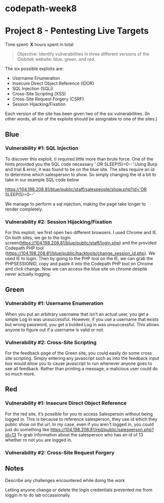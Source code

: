 # codepath-week8

# Project 8 - Pentesting Live Targets

Time spent: **X** hours spent in total

> Objective: Identify vulnerabilities in three different versions of the Globitek website: blue, green, and red.

The six possible exploits are:
* Username Enumeration
* Insecure Direct Object Reference (IDOR)
* SQL Injection (SQLi)
* Cross-Site Scripting (XSS)
* Cross-Site Request Forgery (CSRF)
* Session Hijacking/Fixation

Each version of the site has been given two of the six vulnerabilities. (In other words, all six of the exploits should be assignable to one of the sites.)

## Blue

### Vulnerability #1: SQL Injection
To discover this exploit, ti required little more than brute force. One of the hints provided you the SQL code necessary ' OR SLEEP(5)=0--'.Using Burp and trial & error, it was found to be on the blue site.  The sites require an id to determine which salesperson to show. So simply changing the id a bit to take in our example SQL code below

https://104.198.208.81/blue/public/staff/salespeople/show.php?id='OR SLEEP(5)=0--'

We manage to perform a sql injection, making the page take longer to render completely. 

### Vulnerability #2: Session Hijacking/Fixation
For this exploit, we first open two different browsers. I used Chrome and IE.  On both sites, we go to the login screen(https://104.198.208.81/blue/public/staff/login.php) and the provided Codepath PHP tool (https://104.198.208.81/blue/public/hacktools/change_session_id.php). We used IE to login. Then by going to the PHP tool on the IE, we can grab the PHPSESSIONID, copy and paste it into the Codepath PHP tool on Chrome and click change. Now we can access the blue site on chrome despite never actually logging.

## Green

### Vulnerability #1: Username Enumeration
When you put an arbitrary username that isn’t an actual user, you get a simple Log in was unsuccessful. However, if you use a username that exists but wrong password, you get a bolded Log in was unsuccessful. This allows anyone to figure out if a username is valid or not.

### Vulnerability #2: Cross-Site Scripting
For the feedback page of the Green site, you could easily do some cross site scripting. Simply entering any javascript such as <script>alert('test');</script> into the feedback input box would allow you to cause javascript to run whenever anyone goes to see all feedback. Rather than printing a message, a malicious user could do so much more.


## Red

### Vulnerability #1: Insecure Direct Object Reference
For the red site, it’s possible for you to access Salesperson without being logged in.  This is because to reference salesperson, they use id which they public show on the url. In my case, even if you aren’t logged in, you could just do something like
 https://104.198.208.81/red/public/salesperson.php?id=13
To grab information about the salesperson who has an id of 13 whether ro not you are logged in.


### Vulnerability #2: Cross-Site Request Forgery


## Notes

Describe any challenges encountered while doing the work

Letting anyone change or delete the login credentials prevented me from loggin in to do lab occassionally.
